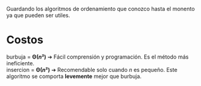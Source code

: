 Guardando los algoritmos de ordenamiento que conozco hasta el monento ya que pueden ser utiles.   

# Costos
burbuja = **Θ($n²$)** ➔ Fácil comprensión y programación. Es el método más ineficiente.  
insercion = **Θ($n²$)** ➔ Recomendable solo cuando $n$ es pequeño. Este algoritmo se comporta **levemente** mejor que burbuja.  
